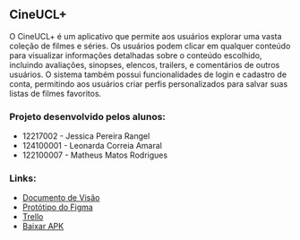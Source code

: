 ## CineUCL+

O CineUCL+ é um aplicativo que permite aos usuários explorar uma vasta coleção de filmes e séries. Os usuários podem clicar em qualquer conteúdo para visualizar informações detalhadas sobre o conteúdo escolhido, incluindo avaliações, sinopses, elencos, trailers, e comentários de outros usuários. O sistema também possui funcionalidades de login e cadastro de conta, permitindo aos usuários criar perfis personalizados para salvar suas listas de filmes favoritos.

### Projeto desenvolvido pelos alunos:
- 12217002 - Jessica Pereira Rangel
- 124100001 - Leonarda Correia Amaral
- 122100007 - Matheus Matos Rodrigues

### Links:
- [Documento de Visão](https://docs.google.com/document/d/1XExbdPSp8uXpwtxF3F9pGmvCrFfd38O3D2ZAF4je6nQ/edit#heading=h.8ioi87sqic2s)
- [Protótipo do Figma](https://www.figma.com/design/RIyuuiA952N1rjERpuV4wj/CineUCL%2B?node-id=0-1&t=DYzPcVau4ij74aIp-0)
- [Trello](https://trello.com/b/UkmSnPfC/app-mobile)
- [Baixar APK](https://drive.google.com/file/d/1vdGFbY3fdWfu4upjtD0Kor3FBf2GU-4c/view?usp=drivesdk)
